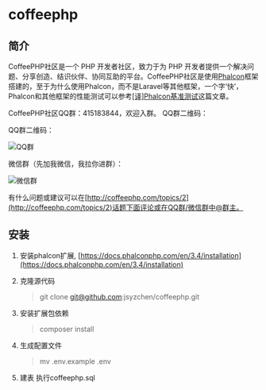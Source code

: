 # coffeephp

## 简介
CoffeePHP社区是一个 PHP 开发者社区，致力于为 PHP 开发者提供一个解决问题、分享创造、结识伙伴、协同互助的平台。CoffeePHP社区是使用[Phalcon](https://phalconphp.com)框架搭建的，至于为什么使用Phalcon，而不是Laravel等其他框架，一个字‘快’，Phalcon和其他框架的性能测试可以参考[[译]Phalcon基准测试](https://coffeephp.com/articles/2)这篇文章。

CoffeePHP社区QQ群：415183844，欢迎入群。
QQ群二维码：

QQ群二维码：  

![QQ群](http://upload.coffeephp.com/WechatIMG54.jpeg?imageView2/0/w/300) 

微信群（先加我微信，我拉你进群）：  

![微信群](http://upload.coffeephp.com/WechatIMG3.jpeg?imageView2/0/w/300)  

有什么问题或建议可以在[http://coffeephp.com/topics/2](http://coffeephp.com/topics/2)话题下面评论或在QQ群/微信群中@群主。

## 安装
1. 安装phalcon扩展, [https://docs.phalconphp.com/en/3.4/installation](https://docs.phalconphp.com/en/3.4/installation)

2. 克隆源代码
    > git clone git@github.com:jsyzchen/coffeephp.git

3. 安装扩展包依赖
    > composer install

4. 生成配置文件
    > mv .env.example .env

5. 建表
执行coffeephp.sql



